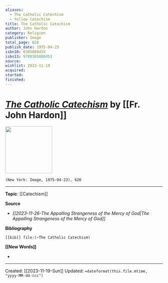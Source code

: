 ```yaml
---
aliases:
  - The Catholic Catechism
  - Yellow Catechism
title: The Catholic Catechism
author: John Hardon
category: Religion
publisher: Image
total_page: 626
publish_date: 1975-04-23
isbn10: 038508045X
isbn13: 9780385080453
source: 
wishlist: 2023-11-19
acquired: 
started: 
finished:
---
```

# *[The Catholic Catechism]()* by [[Fr. John Hardon]]

<img src="http://books.google.com/books/content?id=1MxvDwAAQBAJ&printsec=frontcover&img=1&zoom=1&edge=curl&source=gbs_api" width=150>

`(New York: Image, 1975-04-23), 626`



--- 
**Topic**: [[Catechism]]

**Source**
- *[[2023-11-26-The Appalling Strangeness of the Mercy of God|The Appalling Strangeness of the Mercy of God]]*

**Bibliography**

```query
[[bib]] file:(~The Catholic Catechism)
```
 

**[[New Words]]**

- 

---
Created: [[2023-11-19-Sun]]
Updated: `=dateformat(this.file.mtime, "yyyy-MM-dd-ccc")`
